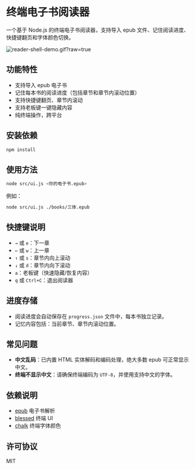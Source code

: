 # 终端电子书阅读器

一个基于 Node.js 的终端电子书阅读器，支持导入 epub 文件、记住阅读进度、快捷键翻页和字体颜色切换。

![reader-shell-demo.gif?raw=true](https://cdn.jsdelivr.net/gh/jichangee/gallery@master/imgur/reader-shell-demo.gif?raw=true)

## 功能特性
- 支持导入 epub 电子书
- 记住每本书的阅读进度（包括章节和章节内滚动位置）
- 支持快捷键翻页、章节内滚动
- 支持老板键一键隐藏内容
- 纯终端操作，跨平台

## 安装依赖

```bash
npm install
```

## 使用方法

```bash
node src/ui.js <你的电子书.epub>
```

例如：
```bash
node src/ui.js ./books/三体.epub
```

## 快捷键说明
- `→` 或 `e`：下一章
- `←` 或 `w`：上一章
- `↑` 或 `s`：章节内向上滚动
- `↓` 或 `d`：章节内向下滚动
- `a`：老板键（快速隐藏/恢复内容）
- `q` 或 `Ctrl+C`：退出阅读器

## 进度存储
- 阅读进度会自动保存在 `progress.json` 文件中，每本书独立记录。
- 记忆内容包括：当前章节、章节内滚动位置。

## 常见问题
- **中文乱码**：已内置 HTML 实体解码和编码处理，绝大多数 epub 可正常显示中文。
- **终端不显示中文**：请确保终端编码为 `UTF-8`，并使用支持中文的字体。

## 依赖说明
- [epub](https://www.npmjs.com/package/epub) 电子书解析
- [blessed](https://www.npmjs.com/package/blessed) 终端 UI
- [chalk](https://www.npmjs.com/package/chalk) 终端字体颜色

## 许可协议
MIT 